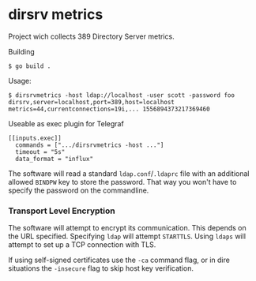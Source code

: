 # dirsrv metrics

Project wich collects 389 Directory Server metrics.

Building

    $ go build .

Usage:

    $ dirsrvmetrics -host ldap://localhost -user scott -password foo
    dirsrv,server=localhost,port=389,host=localhost metrics=44,currentconnections=19i,... 1556894373217369460

Useable as exec plugin for Telegraf

    [[inputs.exec]]
      commands = [".../dirsrvmetrics -host ..."]
      timeout = "5s"
      data_format = "influx"

The software will read a standard `ldap.conf`/`.ldaprc` file with an additional
allowed `BINDPW` key to store the password.
That way you won't have to specify the password on the commandline.

### Transport Level Encryption

The software will attempt to encrypt its communication.  This depends on the
URL specified.  Specifying `ldap` will attempt `STARTTLS`.  Using `ldaps` will
attempt to set up a TCP connection with TLS.

If using self-signed certificates use the `-ca` command flag, or in dire
situations the `-insecure` flag to skip host key verification.

